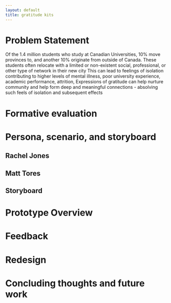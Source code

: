 ```yaml
---
layout: default
title: gratitude kits
---
```


# Problem Statement 
Of the 1.4 million students who study at Canadian Universities, 10% move provinces to, and  another 10% originate from outside of Canada. These students often relocate with a limited or non-existent social, professional, or other type of network in their new city 
This can lead to feelings of isolation contributing to higher levels of mental illness, poor university experience, academic performance, attrition,
Expressions of gratitude can help nurture community and help form deep and meaningful connections - absolving such feels of isolation and subsequent effects


# Formative evaluation 


# Persona, scenario, and storyboard

## Rachel Jones

## Matt Tores 

## Storyboard 


# Prototype Overview 


# Feedback 

# Redesign 

# Concluding thoughts and future work 
